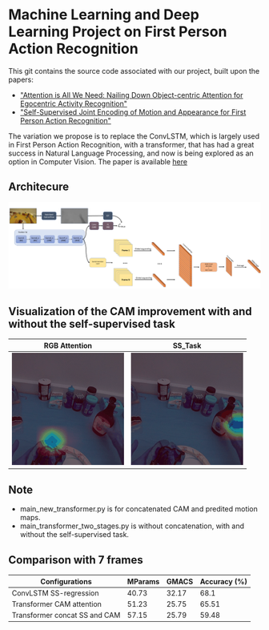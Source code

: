 # Machine Learning and Deep Learning Project on First Person Action Recognition

This git contains the source code associated with our project, built upon the papers:

* ["Attention is All We Need: Nailing Down Object-centric Attention for Egocentric Activity Recognition"](https://arxiv.org/pdf/1807.11794.pdf)
* ["Self-Supervised Joint Encoding of Motion and Appearance for First Person Action Recognition"](https://arxiv.org/pdf/2002.03982.pdf)

The variation we propose is to replace the ConvLSTM, which is largely used in First Person Action Recognition, with a transformer, that has had a great success in Natural Language Processing, and now is being explored as an option in Computer Vision. The paper is available [here](https://github.com/gioele-scaletta/ML-DL-FPAR/blob/main/variation/project_paper.pdf)



## Architecure
![drawing](variation/proposed_variation.png)


## Visualization of the CAM improvement with and without the self-supervised task
RGB Attention  |  SS_Task
:-------------------------:|:-------------------------:
![](variation/attention7frame.gif)| ![](variation/ssTask.gif)


## Note
- main_new_transformer.py is for concatenated CAM and predited motion maps.
- main_transformer_two_stages.py is without concatenation, with and without the self-supervised task.


## Comparison with 7 frames
 **Configurations**            | **MParams** | **GMACS** | **Accuracy (%)** 
-------------------------------|-------------|-----------|------------------
 ConvLSTM SS\-regression       | 40\.73      | 32\.17    | 68\.1            
 Transformer CAM attention     | 51\.23      | 25\.75    | 65\.51           
 Transformer concat SS and CAM | 57\.15      | 25\.79    | 59\.48    
